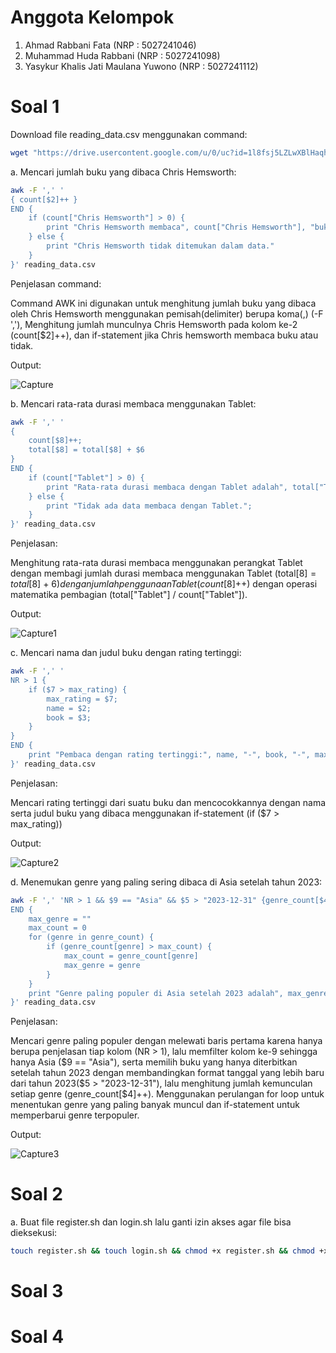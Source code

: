 # Anggota Kelompok
1. Ahmad Rabbani Fata (NRP : 5027241046)
2. Muhammad Huda Rabbani (NRP : 5027241098)
3. Yasykur Khalis Jati Maulana Yuwono (NRP : 5027241112)
# Soal 1
Download file reading_data.csv menggunakan command:
```bash
wget "https://drive.usercontent.google.com/u/0/uc?id=1l8fsj5LZLwXBlHaqhfJVjz_T0p7EJjqV&export=download" -O reading_data.csv
```
a. Mencari jumlah buku yang dibaca Chris Hemsworth:
```bash
awk -F ',' '
{ count[$2]++ } 
END {
    if (count["Chris Hemsworth"] > 0) {
        print "Chris Hemsworth membaca", count["Chris Hemsworth"], "buku."
    } else {
        print "Chris Hemsworth tidak ditemukan dalam data."
    }
}' reading_data.csv
```
Penjelasan command:

Command AWK ini digunakan untuk menghitung jumlah buku yang dibaca oleh Chris Hemsworth menggunakan pemisah(delimiter) berupa koma(,) (-F ','), Menghitung jumlah munculnya Chris Hemsworth pada kolom ke-2 (count[$2]++), dan if-statement jika Chris hemsworth membaca buku atau tidak.

Output:

![Capture](https://github.com/user-attachments/assets/74f3bde2-caa2-47a7-8f32-ef6d1f266dae)

b. Mencari rata-rata durasi membaca menggunakan Tablet:
```bash
awk -F ',' '
{
    count[$8]++;
    total[$8] = total[$8] + $6
}
END {
    if (count["Tablet"] > 0) {
        print "Rata-rata durasi membaca dengan Tablet adalah", total["Tablet"] / count["Tablet"], "menit.";
    } else {
        print "Tidak ada data membaca dengan Tablet.";
    }
}' reading_data.csv
```
Penjelasan:

Menghitung rata-rata durasi membaca menggunakan perangkat Tablet dengan membagi jumlah durasi membaca menggunakan Tablet (total[$8] = total[$8] + $6) dengan jumlah penggunaan Tablet (count[$8]++) dengan operasi matematika pembagian (total["Tablet"] / count["Tablet"]).

Output:

![Capture1](https://github.com/user-attachments/assets/62afa596-c657-4707-8a01-39b19b861c19)

c. Mencari nama dan judul buku dengan rating tertinggi:
```bash
awk -F ',' '
NR > 1 { 
    if ($7 > max_rating) { 
        max_rating = $7;
        name = $2;
        book = $3;
    } 
} 
END { 
    print "Pembaca dengan rating tertinggi:", name, "-", book, "-", max_rating;
}' reading_data.csv
```
Penjelasan:

Mencari rating tertinggi dari suatu buku dan mencocokkannya dengan nama serta judul buku yang dibaca menggunakan if-statement (if ($7 > max_rating))

Output:

![Capture2](https://github.com/user-attachments/assets/0db3f4d4-f121-40ed-95a5-4e646e68e9eb)

d. Menemukan genre yang paling sering dibaca di Asia setelah tahun 2023:
```bash
awk -F ',' 'NR > 1 && $9 == "Asia" && $5 > "2023-12-31" {genre_count[$4]++}
END {
    max_genre = ""
    max_count = 0
    for (genre in genre_count) {
        if (genre_count[genre] > max_count) {
            max_count = genre_count[genre]
            max_genre = genre
        }
    }
    print "Genre paling populer di Asia setelah 2023 adalah", max_genre, "dengan", max_count, "buku."
}' reading_data.csv
```
Penjelasan:

Mencari genre paling populer dengan melewati baris pertama karena hanya berupa penjelasan tiap kolom (NR > 1), lalu memfilter kolom ke-9 sehingga hanya Asia ($9 == "Asia"), serta memilih buku yang hanya diterbitkan setelah tahun 2023 dengan membandingkan format tanggal yang lebih baru dari tahun 2023($5 > "2023-12-31"), lalu menghitung jumlah kemunculan setiap genre (genre_count[$4]++). Menggunakan perulangan for loop untuk menentukan genre yang paling banyak muncul dan if-statement untuk memperbarui genre terpopuler.

Output:

![Capture3](https://github.com/user-attachments/assets/9d527364-3108-4eea-9234-805c76442a82)
# Soal 2
a. Buat file register.sh dan login.sh lalu ganti izin akses agar file bisa dieksekusi:
```bash
touch register.sh && touch login.sh && chmod +x register.sh && chmod +x login.sh
```
# Soal 3
# Soal 4

